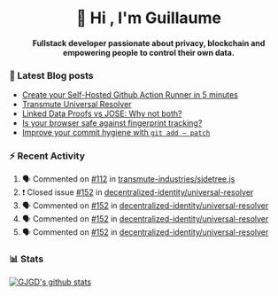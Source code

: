 <h1 align="center">👋 Hi , I'm Guillaume</h1>
<h4 align="center">Fullstack developer passionate about privacy, blockchain and empowering people to control their own data.

### 📝 Latest Blog posts

<!-- BLOG-POST-LIST:START -->
- [Create your Self-Hosted Github Action Runner in 5 minutes](https://medium.com/@gjgd/create-your-self-hosted-github-action-runner-in-5-minutes-a9eff615edc4?source=rss-35e0d58bf235------2)
- [Transmute Universal Resolver](https://medium.com/transmute-techtalk/transmute-universal-resolver-b6c8509858f?source=rss-35e0d58bf235------2)
- [Linked Data Proofs vs JOSE: Why not both?](https://medium.com/transmute-techtalk/linked-data-proofs-vs-jose-why-not-both-1594393418cc?source=rss-35e0d58bf235------2)
- [Is your browser safe against fingerprint tracking?](https://medium.com/@gjgd/is-your-browser-safe-against-fingerprint-tracking-6126952b805b?source=rss-35e0d58bf235------2)
- [Improve your commit hygiene with `git add — patch`](https://medium.com/transmute-techtalk/improve-your-commit-hygiene-with-git-add-patch-3b7dd9c117c4?source=rss-35e0d58bf235------2)
<!-- BLOG-POST-LIST:END -->

### :zap: Recent Activity

<!--START_SECTION:activity-->
1. 🗣 Commented on [#112](https://github.com/transmute-industries/sidetree.js/issues/112) in [transmute-industries/sidetree.js](https://github.com/transmute-industries/sidetree.js)
2. ❗️ Closed issue [#152](https://github.com/decentralized-identity/universal-resolver/issues/152) in [decentralized-identity/universal-resolver](https://github.com/decentralized-identity/universal-resolver)
3. 🗣 Commented on [#152](https://github.com/decentralized-identity/universal-resolver/issues/152) in [decentralized-identity/universal-resolver](https://github.com/decentralized-identity/universal-resolver)
4. 🗣 Commented on [#152](https://github.com/decentralized-identity/universal-resolver/issues/152) in [decentralized-identity/universal-resolver](https://github.com/decentralized-identity/universal-resolver)
5. 🗣 Commented on [#152](https://github.com/decentralized-identity/universal-resolver/issues/152) in [decentralized-identity/universal-resolver](https://github.com/decentralized-identity/universal-resolver)
<!--END_SECTION:activity-->

### 📊 Stats

[![GJGD's github stats](https://github-readme-stats.vercel.app/api?username=gjgd&count_private=true&show_icons=true&custom_title=My%20Github%20Stats)](https://github.com/anuraghazra/github-readme-stats)
